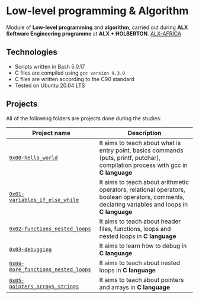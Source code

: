 # Low-level programming & Algorithm

Module of **Low-level programming** and **algorithm**, carried out during **ALX Software Engineering programme** at **ALX + HOLBERTON**.   [ALX-AFRICA](https://www.alxafrica.com/software/)


## Technologies
* Scripts written in Bash 5.0.17
* C files are compiled using `gcc version 9.3.0`
* C files are written according to the C90 standard
* Tested on Ubuntu 20.04 LTS

## Projects
All of the following folders are projects done during the studies:

| Project name | Description |
| ------------ | ----------- |
| [`0x00-hello_world`](https://github.com/BiniEsh87/alx-low_level_programming/tree/main/0x00-hello_world) | It aims to teach about what is entry point, basics commands (puts, printf, putchar), compilation process with gcc in **C language** |
| [`0x01-variables_if_else_while`](https://github.com/BiniEsh87/alx-low_level_programming/tree/main/0x01-variables_if_else_while) | It aims to teach about arithmetic operators, relational operators, boolean operators, comments, declaring variables and loops in **C language** |
| [`0x02-functions_nested_loops`](https://github.com/BiniEsh87/alx-low_level_programming/tree/main/0x02-functions_nested_loops) | It aims to teach about header files, functions, loops and nested loops in **C language** |
| [`0x03-debugging`](https://github.com/BiniEsh87/alx-low_level_programming/tree/main/0x03-debugging) | It aims to learn how to debug in **C language** |
| [`0x04-more_functions_nested_loops`](https://github.com/BiniEsh87/alx-low_level_programming/tree/main/0x04-more_functions_nested_loops) | It aims to teach about nested loops in **C language** |
| [`0x05-pointers_arrays_strings`](https://github.com/BiniEsh87/alx-low_level_programming/tree/main/0x05-pointers_arrays_strings) | It aims to teach about pointers and arrays in **C language** |
